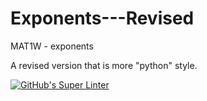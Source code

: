 # Exponents---Revised
MAT1W - exponents 

A revised version that is more "python" style.

[![GitHub's Super Linter](https://github.com/Mr-Coxall/Exponents---Revised/workflows/GitHub's%20Super%20Linter/badge.svg)](https://github.com/Mr-Coxall/Exponents---Revised/actions)
